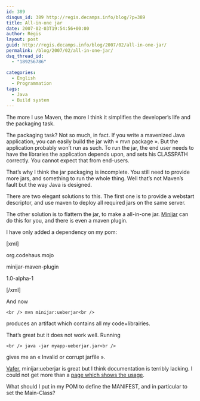 ```yaml
---
id: 389
disqus_id: 389 http://regis.decamps.info/blog/?p=389
title: All-in-one jar
date: 2007-02-03T19:54:56+00:00
author: Régis
layout: post
guid: http://regis.decamps.info/blog/2007/02/all-in-one-jar/
permalink: /blog/2007/02/all-in-one-jar/
dsq_thread_id:
  - "189256786"

categories:
  - English
  - Programmation
tags:
  - Java
  - Build system
---
```

The more I use Maven, the more I think it simplifies the developer’s life and the packaging task.

The packaging task? Not so much, in fact. If you write a mavenized Java application, you can easily build the jar with « mvn package ». But the application probably won’t run as such. To run the jar, the end user needs to have the libraries the application depends upon, and sets his CLASSPATH correctly. You cannot expect that from end-users.

That’s why I think the jar packaging is incomplete. You still need to provide more jars, and something to run the whole thing. Well that’s not Maven’s fault but the way Java is designed.

There are two elegant solutions to this. The first one is to provide a webstart descriptor, and use maven to deploy all required jars on the same server.

The other solution is to flattern the jar, to make a all-in-one jar. [Minijar](http://mojo.codehaus.org/minijar-maven-plugin/ueberjar-mojo.html) can do this for you, and there is even a maven plugin. 

I have only added a dependency on my pom:
  
[xml]
  
<dependency>
	  
<groupid>org.codehaus.mojo</groupid>
	  
<artifactid>minijar-maven-plugin</artifactid>
	  
<version>1.0-alpha-1</version>
  
</dependency>
  
[/xml]

And now
  
`<br />
mvn minijar:ueberjar<br />
` 
  
produces an artifact which contains all my code+librairies.

That’s great but it does not work well. Running
  
`<br />
java -jar myapp-ueberjar.jar<br />
` 

gives me an « Invalid or corrupt jarfile ».

[Vafer](http://vafer.org/blog/20070124132358/trackback/), minijar:ueberjar is great but I think documentation is terribly lacking. I could not get more than a [page which shows the usage](https://svn.codehaus.org/mojo/trunk/mojo/minijar-maven-plugin//src/site/apt/usage.apt). 

What should I put in my POM to define the MANIFEST, and in particular to set the Main-Class?
